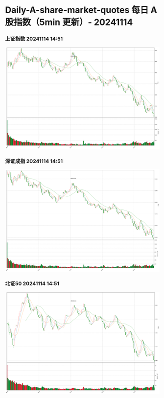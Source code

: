 
# Daily-A-share-market-quotes 每日 A 股指数（5min 更新）- 20241114

### 上证指数 20241114 14:51
![](./fig/2024/11/20241114-sh000001.png)

### 深证成指 20241114 14:51
![](./fig/2024/11/20241114-sz399001.png)

### 北证50 20241114 14:51
![](./fig/2024/11/20241114-bj899050.png)
